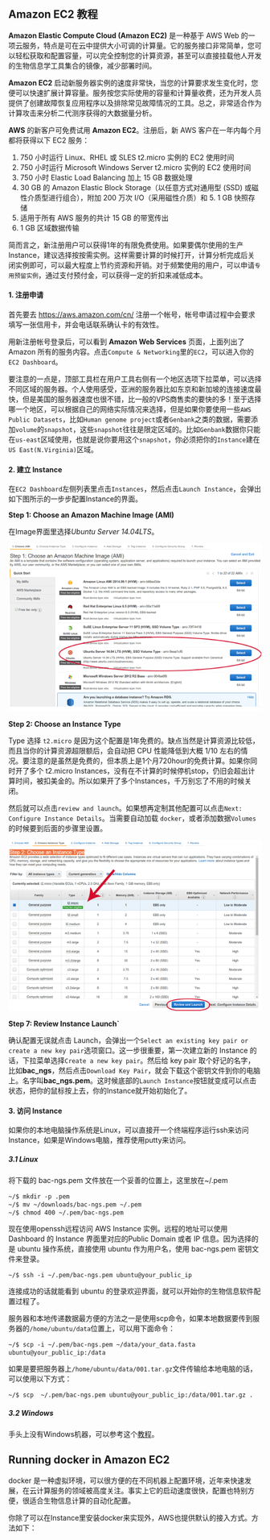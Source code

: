 ## Amazon EC2 教程

**Amazon Elastic Compute Cloud (Amazon EC2)** 是一种基于 AWS Web 的一项云服务，特点是可在云中提供大小可调的计算量。它的服务接口非常简单，您可以轻松获取和配置容量，可以完全控制您的计算资源，甚至可以直接挂载他人开发的生物信息学工具集合的镜像，减少部署时间。

**Amazon EC2** 启动新服务器实例的速度非常快，当您的计算要求发生变化时，您便可以快速扩展计算容量。服务按您实际使用的容量和计算量收费，还为开发人员提供了创建故障恢复应用程序以及排除常见故障情况的工具。总之，非常适合作为计算攻击来分析二代测序获得的大数据量分析。

**AWS** 的新客户可免费试用 **Amazon EC2**。注册后，新 AWS 客户在一年内每个月都将获得以下 EC2 服务：

1. 750 小时运行 Linux、RHEL 或 SLES t2.micro 实例的 EC2 使用时间
2. 750 小时运行 Microsoft Windows Server t2.micro 实例的 EC2 使用时间
3. 750 小时 Elastic Load Balancing 加上 15 GB 数据处理
4. 30 GB 的 Amazon Elastic Block Storage（以任意方式对通用型 (SSD) 或磁性介质型进行组合），附加 200 万次 I/O（采用磁性介质）和 5. 1 GB 快照存储
6. 适用于所有 AWS 服务的共计 15 GB 的带宽传出
7. 1 GB 区域数据传输

简而言之，新注册用户可以获得1年的有限免费使用。如果要偶尔使用的生产Instance，建议选择按按需实例。这样需要计算的时候打开，计算分析完成后关闭实例即可，可以最大程度上节约资源和开销。对于频繁使用的用户，可以申请`专用预留实例`，通过支付预付金，可以获得一定的折扣来减低成本。

#### 1. 注册申请

首先要去 https://aws.amazon.com/cn/ 注册一个帐号，帐号申请过程中会要求填写一张信用卡，并会电话联系确认卡的有效性。

用新注册帐号登录后，可以看到 **Amazon Web Services** 页面，上面列出了 Amazon 所有的服务内容。点击`Compute & Networking`里的`EC2`，可以进入你的`EC2 Dashboard`。

要注意的一点是，顶部工具栏在用户工具右侧有一个地区选项下拉菜单，可以选择不同区域的服务器。个人使用感受，亚洲的服务器比如东京和新加坡的连接速度最快，但是美国的服务器速度也很不错，比一般的VPS商售卖的要快的多！至于选择哪一个地区，可以根据自己的网络实际情况来选择，但是如果你要使用一些`AWS Public Datasets`，比如`Human genome project`或者`Genbank`之类的数据，需要添加`volume`的`snapshot`，这些`snapshot`往往是限定区域的。比如`Genbank`数据你只能在`us-east`区域使用，也就是说你要用这个`snapshot`，你必须把你的`Instance`建在`US East(N.Virginia)`区域。

#### 2. 建立 Instance
在`EC2 Dashboard`左侧列表里点击`Instances`，然后点击`Launch Instance`，会弹出如下图所示的一步步配置Instance的界面。

**Step 1: Choose an Amazon Machine Image (AMI)**

在Image界面里选择*Ubuntu Server 14.04LTS*。

![Instance](../assets/img/appendix_a2_1.png)

**Step 2: Choose an Instance Type**

Type 选择 `t2.micro`
是因为这个配置是1年免费的。缺点当然是计算资源比较低，而且当你的计算资源超限额后，会自动把 CPU 性能降低到大概 1/10 左右的情况。要注意的是虽然是免费的，但本质上是1个月720hour的免费计算。如果你同时开了多个 t2.micro Instances，没有在不计算的时候停机stop，仍旧会超出计算时间，被扣美金的。所以如果开了多个Instances，千万别忘了不用的时候关闭。

然后就可以点击`review and launch`。如果想再定制其他配置可以点击`Next: Configure Instance Details`。当需要自动加载 `docker`，或者添加数据`Volumes`的时候要到后面的步骤里设置。

![Instance](../assets/img/appendix_a2_2.png)

**Step 7: Review Instance Launch`**

确认配置无误就点击 Launch，会弹出一个`Select an existing key pair or create a new key pair`选项窗口。这一步很重要，第一次建立新的 Instance 的话，下拉菜单选择`Create a new key pair`。然后给 key pair 取个好记的名字，比如**bac_ngs**，然后点击`Download Key Pair`，就会下载这个密钥文件到你的电脑上。名字叫**bac_ngs.pem**。这时候底部的`Launch Instance`按钮就变成可以点击状态，把你的鼠标按上去，你的Instance就开始初始化了。

#### 3. 访问 Instance
如果你的本地电脑操作系统是Linux，可以直接开一个终端程序运行ssh来访问Instance，如果是Windows电脑，推荐使用putty来访问。

##### 3.1 Linux
将下载的 bac-ngs.pem 文件放在一个妥善的位置上，这里放在~/.pem
```
~/$ mkdir -p .pem
~/$ mv ~/downloads/bac-ngs.pem ~/.pem
~/$ chmod 400 ~/.pem/bac-ngs.pem
```

现在使用openssh远程访问 AWS Instance 实例。远程的地址可以使用 Dashboard 的 Instance 界面里对应的Public Domain 或者 IP 信息。因为选择的是 ubuntu 操作系统，直接使用 ubuntu 作为用户名，使用 bac-ngs.pem 密钥文件来登录。
```
~/$ ssh -i ~/.pem/bac-ngs.pem ubuntu@your_public_ip
```

连接成功的话就能看到 ubuntu 的登录欢迎界面，就可以开始你的生物信息软件配置过程了。

服务器和本地传递数据最方便的方法之一是使用scp命令，如果本地数据要传到服务器的`/home/ubuntu/data`位置上，可以用下面命令：
```
~/$ scp -i ~/.pem/bac-ngs.pem ~/data/your_data.fasta ubuntu@your_public_ip:/data
```

如果是要把服务器上`/home/ubuntu/data/001.tar.gz`文件传输给本地电脑的话，可以使用以下方式：
```
~/$ scp  ~/.pem/bac-ngs.pem ubuntu@your_public_ip:/data/001.tar.gz .
```

##### 3.2 Windows
手头上没有Windows机器，可以参考这个[教程](http://ged.msu.edu/angus/tutorials-2013/log-in-with-ssh-win.html)。

## Running docker in Amazon EC2

docker 是一种虚拟环境，可以很方便的在不同机器上配置环境，近年来快速发展，在云计算服务的领域被高度关注。事实上它的启动速度很快，配置也特别方便，很适合生物信息计算的自动化配置。

你除了可以在Instance里安装docker来实现外，AWS也提供默认的接入方式。方法如下：


